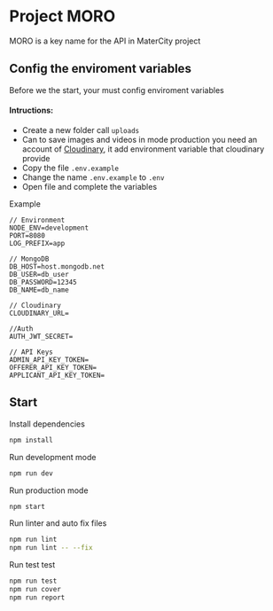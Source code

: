 # Project MORO

MORO is a key name for the API in MaterCity project

## Config the enviroment variables
Before we the start, your must config enviroment variables

#### Intructions:
- Create a new folder call `uploads`
- Can to save images and videos in mode production you need an account of [Cloudinary](https://cloudinary.com/), it add environment variable that cloudinary provide
- Copy the file `.env.example`
- Change the name `.env.example` to `.env`
- Open file and complete the variables

Example
```
// Environment
NODE_ENV=development
PORT=8080
LOG_PREFIX=app

// MongoDB
DB_HOST=host.mongodb.net
DB_USER=db_user
DB_PASSWORD=12345
DB_NAME=db_name

// Cloudinary
CLOUDINARY_URL=

//Auth
AUTH_JWT_SECRET=

// API Keys
ADMIN_API_KEY_TOKEN=
OFFERER_API_KEY_TOKEN=
APPLICANT_API_KEY_TOKEN=
```

## Start
Install dependencies
```bash
npm install
```

Run development mode
```bash
npm run dev
```

Run production mode
```bash
npm start
```

Run linter and auto fix files
```bash
npm run lint
npm run lint -- --fix
```

Run test test
```bash
npm run test
npm run cover
npm run report
```